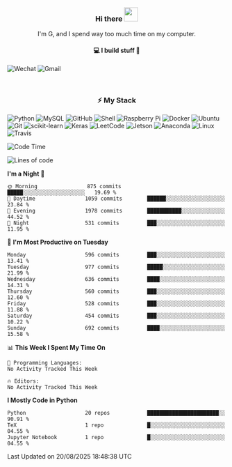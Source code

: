<h3 align="center"> Hi there <img src="https://raw.githubusercontent.com/ShahriarShafin/ShahriarShafin/main/Assets/handshake.gif" height="32px"></h3>

<p align="center">
I'm G, and I spend way too much time on my computer.
</p>

<h4 align="center">
💻 I build stuff 🌱 </a>
</h4>

![Wechat](https://img.shields.io/badge/-gavingsf-07C160?style=flat-square&logo=WeChat&logoColor=white)
![Gmail](https://img.shields.io/badge/--D14836?style=flat-square&logo=Gmail&logoColor=white)


<br/>
<h3 align="center">
⚡ My Stack
</h3>

![Python](https://img.shields.io/badge/-Python-black?style=flat-square&logo=Python)
![MySQL](https://img.shields.io/badge/-MySQL-black?style=flat-square&logo=mysql)
![GitHub](https://img.shields.io/badge/-GitHub-181717?style=flat-square&logo=github)
![Shell](https://img.shields.io/badge/-shell-5391FE?style=flat-square&logo=PowerShell&logoColor=white)
![Raspberry Pi](https://img.shields.io/badge/-Raspberry%20Pi-C51A4A?style=flat-square&logo=Raspberry-Pi)
![Docker](https://img.shields.io/badge/-Docker-black?style=flat-square&logo=docker)
![Ubuntu](https://img.shields.io/badge/-Ubuntu-772953?style=flat-square&logo=Ubuntu&logoColor=white)
![Git](https://img.shields.io/badge/-Git-F44D27?style=flat-square&logo=Git&logoColor=white)
![scikit-learn](https://img.shields.io/badge/-scikitlearn-000000?style=flat-square&logo=scikit-learn)
![Keras](https://img.shields.io/badge/-Keras-D00000?style=flat-square&logo=keras)
![LeetCode](https://img.shields.io/badge/-LeetCode-000000?style=flat-square&logo=LeetCode)
![Jetson](https://img.shields.io/badge/-Jetson-76B900?style=flat-square&logo=Nvidia&logoColor=white)
![Anaconda](https://img.shields.io/badge/-Anaconda-44A833?style=flat-square&logo=Anaconda&logoColor=white)
![Linux](https://img.shields.io/badge/-Linux-FCC264?style=flat-square&logo=Linux&logoColor=black)
![Travis](https://img.shields.io/badge/-TravisCI-3EAAAF?style=flat-square&logo=travis-ci&logoColor=white)




<!--START_SECTION:waka-->
![Code Time](http://img.shields.io/badge/Code%20Time-36%20mins-blue)

![Lines of code](https://img.shields.io/badge/From%20Hello%20World%20I%27ve%20Written-199.9%20thousand%20lines%20of%20code-blue)

**I'm a Night 🦉** 

```text
🌞 Morning                875 commits         █████░░░░░░░░░░░░░░░░░░░░   19.69 % 
🌆 Daytime                1059 commits        ██████░░░░░░░░░░░░░░░░░░░   23.84 % 
🌃 Evening                1978 commits        ███████████░░░░░░░░░░░░░░   44.52 % 
🌙 Night                  531 commits         ███░░░░░░░░░░░░░░░░░░░░░░   11.95 % 
```
📅 **I'm Most Productive on Tuesday** 

```text
Monday                   596 commits         ███░░░░░░░░░░░░░░░░░░░░░░   13.41 % 
Tuesday                  977 commits         █████░░░░░░░░░░░░░░░░░░░░   21.99 % 
Wednesday                636 commits         ████░░░░░░░░░░░░░░░░░░░░░   14.31 % 
Thursday                 560 commits         ███░░░░░░░░░░░░░░░░░░░░░░   12.60 % 
Friday                   528 commits         ███░░░░░░░░░░░░░░░░░░░░░░   11.88 % 
Saturday                 454 commits         ███░░░░░░░░░░░░░░░░░░░░░░   10.22 % 
Sunday                   692 commits         ████░░░░░░░░░░░░░░░░░░░░░   15.58 % 
```


📊 **This Week I Spent My Time On** 

```text
💬 Programming Languages: 
No Activity Tracked This Week

🔥 Editors: 
No Activity Tracked This Week
```

**I Mostly Code in Python** 

```text
Python                   20 repos            ███████████████████████░░   90.91 % 
TeX                      1 repo              █░░░░░░░░░░░░░░░░░░░░░░░░   04.55 % 
Jupyter Notebook         1 repo              █░░░░░░░░░░░░░░░░░░░░░░░░   04.55 % 
```




 Last Updated on 20/08/2025 18:48:38 UTC
<!--END_SECTION:waka-->

